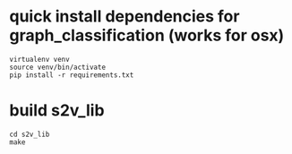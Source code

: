 # quick install dependencies for graph_classification (works for osx)

```
virtualenv venv
source venv/bin/activate
pip install -r requirements.txt
```

# build s2v_lib

```
cd s2v_lib
make
```